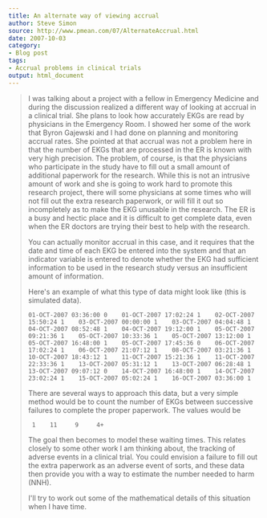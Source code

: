 ```yaml
---
title: An alternate way of viewing accrual
author: Steve Simon
source: http://www.pmean.com/07/AlternateAccrual.html
date: 2007-10-03
category:
- Blog post
tags:
- Accrual problems in clinical trials
output: html_document
---
```

> I was talking about a project with a fellow in Emergency Medicine and
> during the discussion realized a different way of looking at accrual
> in a clinical trial. She plans to look how accurately EKGs are read by
> physicians in the Emergency Room. I showed her some of the work that
> Byron Gajewski and I had done on planning and monitoring accrual
> rates. She pointed at that accrual was not a problem here in that the
> number of EKGs that are processed in the ER is known with very high
> precision. The problem, of course, is that the physicians who
> participate in the study have to fill out a small amount of additional
> paperwork for the research. While this is not an intrusive amount of
> work and she is going to work hard to promote this research project,
> there will some physicians at some times who will not fill out the
> extra research paperwork, or will fill it out so incompletely as to
> make the EKG unusable in the research. The ER is a busy and hectic
> place and it is difficult to get complete data, even when the ER
> doctors are trying their best to help with the research.
>
> You can actually monitor accrual in this case, and it requires that
> the date and time of each EKG be entered into the system and that an
> indicator variable is entered to denote whether the EKG had sufficient
> information to be used in the research study versus an insufficient
> amount of information.
>
> Here\'s an example of what this type of data might look like (this is
> simulated data).
>
> `01-OCT-2007 03:36:00 0    01-OCT-2007 17:02:24 1    02-OCT-2007 15:50:24 1    03-OCT-2007 00:00:00 1    03-OCT-2007 04:04:48 1    04-OCT-2007 08:52:48 1    04-OCT-2007 19:12:00 1    05-OCT-2007 09:21:36 1    05-OCT-2007 10:33:36 1    05-OCT-2007 13:12:00 1    05-OCT-2007 16:48:00 1    05-OCT-2007 17:45:36 0    06-OCT-2007 17:02:24 1    06-OCT-2007 21:07:12 1    08-OCT-2007 03:21:36 1    10-OCT-2007 18:43:12 1    11-OCT-2007 15:21:36 1    11-OCT-2007 22:33:36 1    13-OCT-2007 05:31:12 1    13-OCT-2007 06:28:48 1    13-OCT-2007 09:07:12 0    14-OCT-2007 16:48:00 1    14-OCT-2007 23:02:24 1    15-OCT-2007 05:02:24 1    16-OCT-2007 03:36:00 1`
>
> There are several ways to approach this data, but a very simple method
> would be to count the number of EKGs between successive failures to
> complete the proper paperwork. The values would be
>
> ` 1    11     9     4+`
>
> The goal then becomes to model these waiting times. This relates
> closely to some other work I am thinking about, the tracking of
> adverse events in a clinical trial. You could envision a failure to
> fill out the extra paperwork as an adverse event of sorts, and these
> data then provide you with a way to estimate the number needed to harm
> (NNH).
>
> I\'ll try to work out some of the mathematical details of this
> situation when I have time.
